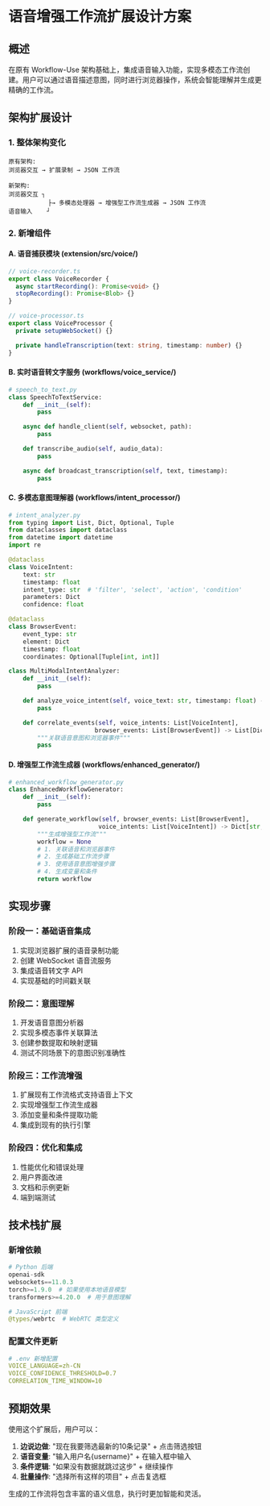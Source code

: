 # 语音增强工作流扩展设计方案

## 概述

在原有 Workflow-Use 架构基础上，集成语音输入功能，实现多模态工作流创建。用户可以通过语音描述意图，同时进行浏览器操作，系统会智能理解并生成更精确的工作流。

## 架构扩展设计

### 1. 整体架构变化

```
原有架构:
浏览器交互 → 扩展录制 → JSON 工作流

新架构:
浏览器交互 ┐
           ├→ 多模态处理器 → 增强型工作流生成器 → JSON 工作流
语音输入    ┘
```

### 2. 新增组件

#### A. 语音捕获模块 (extension/src/voice/)
```typescript
// voice-recorder.ts
export class VoiceRecorder {
  async startRecording(): Promise<void> {}
  stopRecording(): Promise<Blob> {}
}

// voice-processor.ts
export class VoiceProcessor {
  private setupWebSocket() {}

  private handleTranscription(text: string, timestamp: number) {}
}
```

#### B. 实时语音转文字服务 (workflows/voice_service/)
```python
# speech_to_text.py
class SpeechToTextService:
    def __init__(self):
        pass

    async def handle_client(self, websocket, path):
        pass

    def transcribe_audio(self, audio_data):
        pass

    async def broadcast_transcription(self, text, timestamp):
        pass
```

#### C. 多模态意图理解器 (workflows/intent_processor/)
```python
# intent_analyzer.py
from typing import List, Dict, Optional, Tuple
from dataclasses import dataclass
from datetime import datetime
import re

@dataclass
class VoiceIntent:
    text: str
    timestamp: float
    intent_type: str  # 'filter', 'select', 'action', 'condition'
    parameters: Dict
    confidence: float

@dataclass
class BrowserEvent:
    event_type: str
    element: Dict
    timestamp: float
    coordinates: Optional[Tuple[int, int]]

class MultiModalIntentAnalyzer:
    def __init__(self):
        pass

    def analyze_voice_intent(self, voice_text: str, timestamp: float) -> VoiceIntent:
        pass

    def correlate_events(self, voice_intents: List[VoiceIntent], 
                        browser_events: List[BrowserEvent]) -> List[Dict]:
        """关联语音意图和浏览器事件"""
        pass
```

#### D. 增强型工作流生成器 (workflows/enhanced_generator/)
```python
# enhanced_workflow_generator.py
class EnhancedWorkflowGenerator:
    def __init__(self):
        pass

    def generate_workflow(self, browser_events: List[BrowserEvent], 
                         voice_intents: List[VoiceIntent]) -> Dict[str, Any]:
        """生成增强型工作流"""
        workflow = None       
        # 1. 关联语音和浏览器事件
        # 2. 生成基础工作流步骤
        # 3. 使用语音意图增强步骤
        # 4. 生成变量和条件
        return workflow
```

## 实现步骤

### 阶段一：基础语音集成
1. 实现浏览器扩展的语音录制功能
2. 创建 WebSocket 语音流服务
3. 集成语音转文字 API
4. 实现基础的时间戳关联

### 阶段二：意图理解
1. 开发语音意图分析器
2. 实现多模态事件关联算法
3. 创建参数提取和映射逻辑
4. 测试不同场景下的意图识别准确性

### 阶段三：工作流增强
1. 扩展现有工作流格式支持语音上下文
2. 实现增强型工作流生成器
3. 添加变量和条件提取功能
4. 集成到现有的执行引擎

### 阶段四：优化和集成
1. 性能优化和错误处理
2. 用户界面改进
3. 文档和示例更新
4. 端到端测试

## 技术栈扩展

### 新增依赖
```python
# Python 后端
openai-sdk
websockets==11.0.3
torch>=1.9.0  # 如果使用本地语音模型
transformers>=4.20.0  # 用于意图理解

# JavaScript 前端
@types/webrtc  # WebRTC 类型定义
```

### 配置文件更新
```yaml
# .env 新增配置
VOICE_LANGUAGE=zh-CN
VOICE_CONFIDENCE_THRESHOLD=0.7
CORRELATION_TIME_WINDOW=10
```

## 预期效果

使用这个扩展后，用户可以：

1. **边说边做**: "现在我要筛选最新的10条记录" + 点击筛选按钮
2. **语音变量**: "输入用户名{username}" + 在输入框中输入
3. **条件逻辑**: "如果没有数据就跳过这步" + 继续操作
4. **批量操作**: "选择所有这样的项目" + 点击复选框

生成的工作流将包含丰富的语义信息，执行时更加智能和灵活。